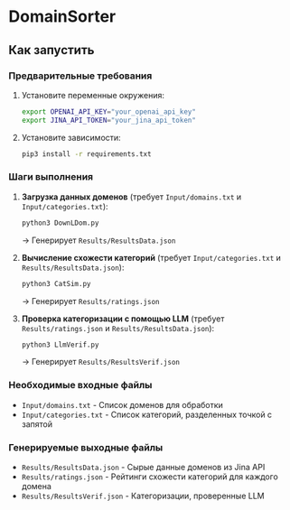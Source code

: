 # DomainSorter

## Как запустить

### Предварительные требования
1. Установите переменные окружения:
   ```bash
   export OPENAI_API_KEY="your_openai_api_key"
   export JINA_API_TOKEN="your_jina_api_token"
   ```

2. Установите зависимости:
   ```bash
   pip3 install -r requirements.txt
   ```

### Шаги выполнения

1. **Загрузка данных доменов** (требует `Input/domains.txt` и `Input/categories.txt`):
   ```bash
   python3 DownLDom.py
   ```
   → Генерирует `Results/ResultsData.json`

2. **Вычисление схожести категорий** (требует `Input/categories.txt` и `Results/ResultsData.json`):
   ```bash
   python3 CatSim.py
   ```
   → Генерирует `Results/ratings.json`

3. **Проверка категоризации с помощью LLM** (требует `Results/ratings.json` и `Results/ResultsData.json`):
   ```bash
   python3 LlmVerif.py
   ```
   → Генерирует `Results/ResultsVerif.json`

### Необходимые входные файлы
- `Input/domains.txt` - Список доменов для обработки
- `Input/categories.txt` - Список категорий, разделенных точкой с запятой

### Генерируемые выходные файлы
- `Results/ResultsData.json` - Сырые данные доменов из Jina API
- `Results/ratings.json` - Рейтинги схожести категорий для каждого домена
- `Results/ResultsVerif.json` - Категоризации, проверенные LLM